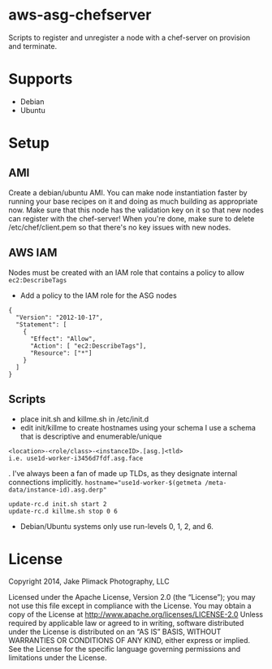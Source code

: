# aws-asg-chefserver
Scripts to register and unregister a node with a chef-server on provision and terminate.

# Supports
* Debian
* Ubuntu

# Setup
## AMI
Create a debian/ubuntu AMI.  You can make node instantiation faster by running your base recipes on it and doing as much building as appropriate now.  Make sure that this node has the validation key on it so that new nodes can register with the chef-server!  When you're done, make sure to delete /etc/chef/client.pem so that there's no key issues with new nodes.

## AWS IAM
Nodes must be created with an IAM role that contains a policy to allow `ec2:DescribeTags`
* Add a policy to the IAM role for the ASG nodes
```
{
  "Version": "2012-10-17",
  "Statement": [
    {
      "Effect": "Allow",
      "Action": [ "ec2:DescribeTags"],
      "Resource": ["*"]
    }
  ]
}
```

## Scripts
* place init.sh and killme.sh in /etc/init.d
* edit init/killme to create hostnames using your schema
I use a schema that is descriptive and enumerable/unique
```
<location>-<role/class>-<instanceID>.[asg.]<tld>
i.e. use1d-worker-i3456d7fdf.asg.face
```
.  I've always been a fan of made up TLDs, as they designate internal connections implicitly.
`hostname="use1d-worker-$(getmeta /meta-data/instance-id).asg.derp"`
```
update-rc.d init.sh start 2
update-rc.d killme.sh stop 0 6
```
* Debian/Ubuntu systems only use run-levels 0, 1, 2, and 6.

# License
Copyright 2014, Jake Plimack Photography, LLC

Licensed under the Apache License, Version 2.0 (the “License”); you may not use this file except in compliance with the License. You may obtain a copy of the License at http://www.apache.org/licenses/LICENSE-2.0 Unless required by applicable law or agreed to in writing, software distributed under the License is distributed on an “AS IS” BASIS, WITHOUT WARRANTIES OR CONDITIONS OF ANY KIND, either express or implied. See the License for the specific language governing permissions and limitations under the License.
